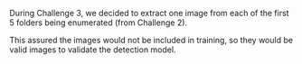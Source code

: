 During Challenge 3, we decided to extract one image from each of the first 5 folders being enumerated (from Challenge 2).

This assured the images would not be included in training, so they would be valid images to validate the detection model.